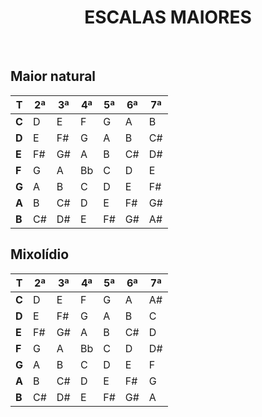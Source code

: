 <H1 align = "center">ESCALAS MAIORES</h1>

<br>

Maior natural
---
|   T    |   2ª   |   3ª   |   4ª   |   5ª   |   6ª   |   7ª   |
|    -   |    -   |   -    |   -    |   -    |   -    |   -    |
| **C**  |   D    |   E    |   F    |   G    |   A    |   B    |
| **D**  |   E    |   F#   |   G    |   A    |   B    |   C#   |
| **E**  |   F#   |   G#   |   A    |   B    |   C#   |   D#   |
| **F**  |   G    |   A    |   Bb   |   C    |   D    |   E    |
| **G**  |   A    |   B    |   C    |   D    |   E    |   F#   |
| **A**  |   B    |   C#   |   D    |   E    |   F#   |   G#   |
| **B**  |   C#   |   D#   |   E    |   F#   |   G#   |   A#   |

Mixolídio
---
|   T    |   2ª   |   3ª   |   4ª   |   5ª   |   6ª   |   7ª   |
|    -   |    -   |   -    |   -    |   -    |   -    |   -    |
| **C**  |   D    |   E    |   F    |   G    |   A    |   A#   |
| **D**  |   E    |   F#   |   G    |   A    |   B    |   C    |
| **E**  |   F#   |   G#   |   A    |   B    |   C#   |   D    |
| **F**  |   G    |   A    |   Bb   |   C    |   D    |   D#   |
| **G**  |   A    |   B    |   C    |   D    |   E    |   F    |
| **A**  |   B    |   C#   |   D    |   E    |   F#   |   G    |
| **B**  |   C#   |   D#   |   E    |   F#   |   G#   |   A    |
